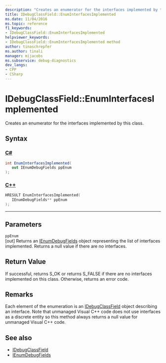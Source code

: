 ```yaml
---
description: "Creates an enumerator for the interfaces implemented by this class."
title: IDebugClassField::EnumInterfacesImplemented
ms.date: 11/04/2016
ms.topic: reference
f1_keywords:
- IDebugClassField::EnumInterfacesImplemented
helpviewer_keywords:
- IDebugClassField::EnumInterfacesImplemented method
author: tinaschrepfer
ms.author: tinali
manager: mijacobs
ms.subservice: debug-diagnostics
dev_langs:
- CPP
- CSharp
---
```

# IDebugClassField::EnumInterfacesImplemented

Creates an enumerator for the interfaces implemented by this class.

## Syntax

### [C#](#tab/csharp)
```csharp
int EnumInterfacesImplemented(
   out IEnumDebugFields ppEnum
);
```
### [C++](#tab/cpp)
```cpp
HRESULT EnumInterfacesImplemented( 
   IEnumDebugFields** ppEnum
);
```
---

## Parameters
`ppEnum`\
[out] Returns an [IEnumDebugFields](../../../extensibility/debugger/reference/ienumdebugfields.md) object representing the list of interfaces implemented. Returns a null value if there are no interfaces.

## Return Value
 If successful, returns S_OK or returns S_FALSE if there are no interfaces implemented on this class. Otherwise, returns an error code.

## Remarks
 Each element of the enumeration is an [IDebugClassField](../../../extensibility/debugger/reference/idebugclassfield.md) object describing an interface. Note that unmanaged Visual C++ code does not use interfaces as a discrete entity so this method always returns a null value for unmanaged Visual C++ code.

## See also
- [IDebugClassField](../../../extensibility/debugger/reference/idebugclassfield.md)
- [IEnumDebugFields](../../../extensibility/debugger/reference/ienumdebugfields.md)
